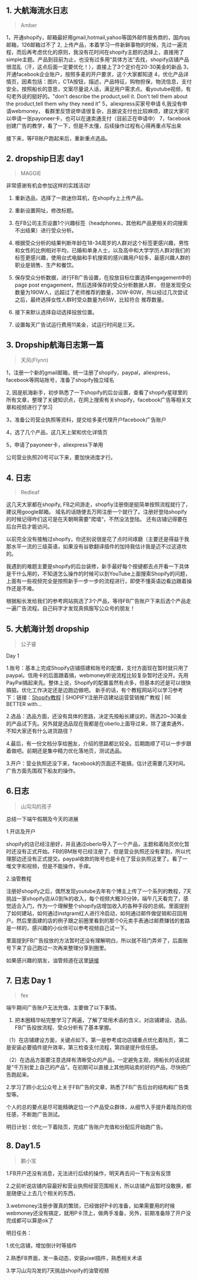 ## 1. 大航海流水日志
> Amber

1，开通shopify，邮箱最好用gmail,hotmail,yahoo等国外邮件服务商的，国内qq邮箱，126邮箱过不了
2, 上传产品，本着学习一件新鲜事物的时候，先过一遍流程，而后再考虑优化的原则，我没有花时间在shopify主题的选择上，直接用了simple主题。产品到目前为止，也没有过多用“具体方法”去找，shopify店铺产品很混乱（汗，这点后面一定要优化！），直接上了3个定价在20-30美金的新品
3，开通facebook企业账户，按照多麦的开户要求，这个大家都知道
4，优化产品详情页，因素包括：图片，CTA按钮，描述，产品特征，购物担保，物流信息，支付安全。按照船长的意思，文案尽量说人话，满足用户需求点。看youtube视频，有句老外说的挺好的。"don't describe the product,sell it. Don't tell them about the product,tell them why they need it"
5，aliexpress买家号申请
6,我没有申请webmoney， 看群里反馈说申请很复杂，且据说支付也比较麻烦，建议大家可以申请一张payoneer卡，也可以在速卖通支付（目前正在申请中）
7，facebook创建广告的教学，看了一下，但是不太懂，后续操作过程有心得再重点写出来

接下来，等FB账户跑起来后，重新重点选品。

## 2. dropship日志 day1
> MAGGIE

非常感谢有机会参加这样的实践活动!

1. 重新选品，选择了一款迷你耳机，在shopify上上传产品。

2. 重新设置网址，修改标题。

3. 在FB公司主页设置1个兴趣标签（headphones，其他和产品更相关的词搜索不出结果）进行受众分析。

4. 根据受众分析的结果判断年龄在18-34周岁的人群对这个标签更感兴趣，男性和女性的比例相对平均，已婚和单身人士，以及高中和大学学历人群对我们的标签更感兴趣，使用台式电脑和手机搜索的感兴趣用户较多，最感兴趣人群的职业是销售、生产和餐饮。

5. 保存受众分析数据，进行FB广告设置，在投放目标位置选择engagement中的page post engagement，然后选择保存的受众分析数据人群，
但是发现受众数量为190W人，远超过了老师推荐的数量，30W-80W，所以经过几次尝试之后，最终选择女性人群时受众数量为65W，比较符合
推荐数量。

6. 接下来默认选择自动选择投放位置。

7. 设置每天广告试运行费用11美金，试运行时间是三天。

## 3. Dropship航海日志第一篇
> 天风(Flynn)

1，注册一个新的gmail邮箱，统一注册了shopify，paypal，aliexpress，facebook等网站账号，准备了shopify独立域名

2, 因是航海新手，初步熟悉了一下shopify的后台设置，查看了shopify星球里的所有文章，整理了关键知识点，在网上搜索有关shopify，facebook广告等相关文章和视频进行了学习

3，准备公司营业执照等资料，提交给多麦代理开户facebook广告账户

4，选了几个产品，这几天上架和优化详情页

5，申请了payoneer卡，aliexpress下单用
 
公司营业执照20号可以下来，要加快进度才行。

## 4. 日志
> Redleaf

这几天大家都在shopify, FB之间游走，shopfiy注册倒是挺简单按照流程就行了，建议用google邮箱。 域名的话随便去万网注册一个就行了。注册好登陆shopify的时候记得咋们这可是在天朝啊需要”爬墙“，不然没法登陆。 还有店铺记得要在后台开启才能访问。

以前完全没有接触过shopify，你还别说很是花了点时间琢磨（主要还是得益于我那水平一流的三级英语，如果没有谷歌翻译插件的加持我估计我是迈不过这道坎的。

我遇到的难题主要是shopify的后台装修，新手最好每个按键都去点开看一下具体是干什么用的，不知道怎么操作的时候可以到YouTube上面搜索Shopify的问题，上面有一些视频完全是按照新手一步一步的流程进行，即使不懂英语边看边跟着操作还是不难。

根据船长发给我们的参考网站挑选了3个产品，等待FB广告账户下来后选个产品走一遍广告流程。自己码字才发现真佩服写公众号的朋友！

## 5. 大航海计划 dropship
> 公子睿

Day 1 

1.账号：基本上完成Shopify店铺搭建和账号的配置，支付方面现在暂时就只用了paypal。信用卡的后面跟着搞，webmoney听说流程比较复杂暂时还没开。先用PayPal搞起来先。整体上说，Shopify的配置虽然有点多，但基本的还是可以很快搞掂，优化工作决定还是边跑边做吧。
新手的话，有个教程网站可以学习参考下：链接：[Shopify教程](https://waimaob2c.com/) | SHOPIFY注册开店建站运营营销推广教程 | BE BETTER with...

2.选品：选品方面，还没有具体的思路，决定先按船长建议的，筛选20~30美金的产品试下先。另外就是选品现在我都是在oberlo上面导过来，除了速卖通外，不知大家还有什么进货路径？

4.最后，有一份文档分享给圈友，介绍的思路都比较全。后期跑顺了可以一步步跟着做吧。前期还是集中精力优化落地页，测试选品。

3.开户：营业执照还没下来，facebook的页面还不能搞，估计还需要几天时间。广告方面先围观下船友的操作。

## 6.日志 
> 山沟沟的孩子

总结一下端午假期及今天的进展

1.开店及开户

shopify的店已经注册好，并且通过oberlo导入了一个产品，主题和着陆页优化暂时还没有正式开始。FB的BM账号已经注册了，但是营业执照还没有拿到，所以代理那边还没有正式提交。paypal收款的账号也是卡在了营业执照这里了。看了一堆文字和视频，但是不能操作，手痒。

2.油管教程

注册好shopify之后，偶然发现youtube去年有个博主上传了一个系列的教程，7天挑战一家shopify店从0到1k的收入，每个视频大概30分钟，端午几天看完了，感觉适合入门，作为一个理解整个shopify店增加收入的各种手段的总纲。里面提到了如何建站，如何通过instgram红人进行冷启动，如何通过邮件做促销和召回用户。然后里面建的店的例子跟之前圈里看到的那个0元卖手表通过邮费赚钱的套路是一样的，感兴趣的小伙伴可以参考视频自己试一下。

里面提到FB广告投放的方法暂时还没有理解明白，所以就不班门弄斧了，后面账号下来了自己跑过一次再来整理分享到圈里。

如果感兴趣的朋友，油管频道在这里[链接](https://www.youtube.com/channel/UCt3JrK7A_yYDk1Gz3acFm0g)

## 7. 日志 Day 1
> fex

端午期间广告账户无法充值，主要做了以下事情。

1. 把本圈精华帖完整学习了两遍，了解了常用术语的含义，对店铺建设、选品、FB广告投放流程、受众分析有了基本掌握。

（1）在店铺建设方面，关键点如下。第一是参考成功店铺重点优化着陆页，第二是安装必要插件提升效率，第三检查支付流程，第四是提升信任感。

（2）在选品方面要注意选择有清晰受众的产品，一定避免主观，用船长的话说就是“千万别爱上自己的产品”。在初期可以直接上其他网站卖的好的产品，尽快把广告跑起来。

2.学习了顾小北公众号上关于FB广告的文章，熟悉了FB广告后台的结构和广告类型等。

个人的总的要点是尽可能精确定位一个产品受众群体，从细节入手提升着陆页的信任感，不断跑广告测试。

明日计划：优化一下着陆页，完成广告账户充值和分配后开始跑广告。


## 8. Day1.5
> 鹏小宝

1.FB开户还没有消息，无法进行后续的操作，明天再去问一下有没有反馈

2.之前听说店铺内容最好和营业执照经营范围相关，所以店铺产品暂时没敢换，都是随便让上去几个相关的东西，

3.webmoney注册步骤真的繁琐，已经做好P卡的准备，如果需要用的时候webmoney还没有搞定，就用P卡顶上，做两手准备，另外，前期准备除了开户没完成都可以算是ok了

明日任务：

1.优化店铺，增加倒计时等插件

2.熟悉FB界面，发一条动态，安装pixel插件，熟悉相关术语

3.学习山沟沟发的7天挑战shopify的油管视频



